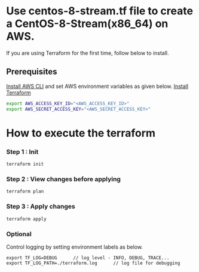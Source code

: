 # Use centos-8-stream.tf file to create a CentOS-8-Stream(x86_64) on AWS.

If you are using Terraform for the first time, follow below to install.

## Prerequisites

[Install AWS CLI](https://docs.aws.amazon.com/cli/latest/userguide/getting-started-install.html) and set AWS environment variables as given below.
[Install Terraform](https://developer.hashicorp.com/terraform/install)

```bash
export AWS_ACCESS_KEY_ID="<AWS_ACCESS_KEY_ID>"
export AWS_SECRET_ACCESS_KEY="<AWS_SECRET_ACCESS_KEY>"
```

# How to execute the terraform

### Step 1 : Init

```
terraform init 
```

### Step 2 : View changes before applying

```
terraform plan
```

### Step 3 : Apply changes

```
terraform apply
```

### Optional

Control logging by setting environment labels as below.

```
export TF_LOG=DEBUG      // log level - INFO, DEBUG, TRACE...
export TF_LOG_PATH=./terraform.log      // log file for debugging
```

